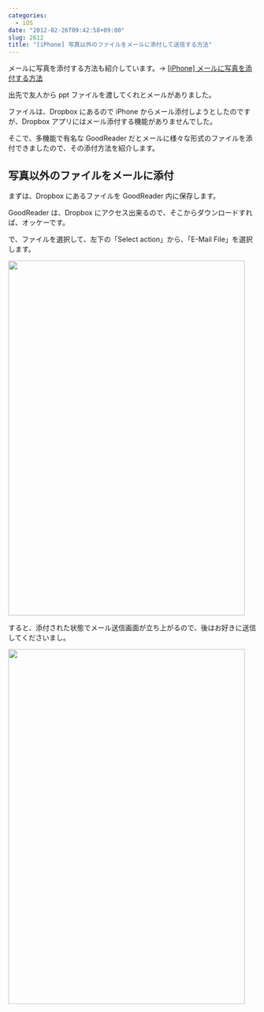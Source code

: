 ```yaml
---
categories:
  - iOS
date: "2012-02-26T09:42:58+09:00"
slug: 2612
title: "[iPhone] 写真以外のファイルをメールに添付して送信する方法"
---
```


メールに写真を添付する方法も紹介しています。→ [[iPhone] メールに写真を添付する方法 ](http://rakuishi.com/archives/3475/)

出先で友人から ppt ファイルを渡してくれとメールがありました。

ファイルは、Dropbox にあるので iPhone からメール添付しようとしたのですが、Dropbox アプリにはメール添付する機能がありませんでした。

そこで、多機能で有名な GoodReader だとメールに様々な形式のファイルを添付できましたので、その添付方法を紹介します。

<app id="306277111" title="GoodReader for iPhone 3.14.1（￥450）" src="http://a5.mzstatic.com/us/r1000/074/Purple/34/da/60/mzl.ohbsfmho.100x100-75.png">

## 写真以外のファイルをメールに添付

まずは、Dropbox にあるファイルを GoodReader 内に保存します。

GoodReader は、Dropbox にアクセス出来るので、そこからダウンロードすれば、オッケーです。

で、ファイルを選択して、左下の「Select action」から、「E-Mail File」を選択します。

<img alt="" src="/images/2012/02/2612_1.jpg" width="480" height="720">

すると、添付された状態でメール送信画面が立ち上がるので、後はお好きに送信してくださいまし。

<img alt="" src="/images/2012/02/2612_2.jpg" width="480" height="720">
